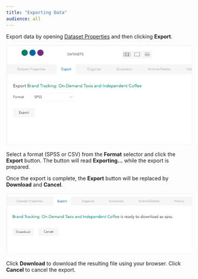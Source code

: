 ```yaml
---
title: "Exporting Data"
audience: all
---
```


Export data by opening [Dataset Properties](crunch_dataset-properties.html) and then clicking **Export**.

![](images/ExportData.png)

Select a format (SPSS or CSV) from the **Format** selector and click the **Export** button. The button will read **Exporting...** while the export is prepared.

Once the export is complete, the **Export** button will be replaced by **Download** and **Cancel**.

![](images/DownloadExport.png)

Click **Download** to download the resulting file using your browser. Click **Cancel** to cancel the export.